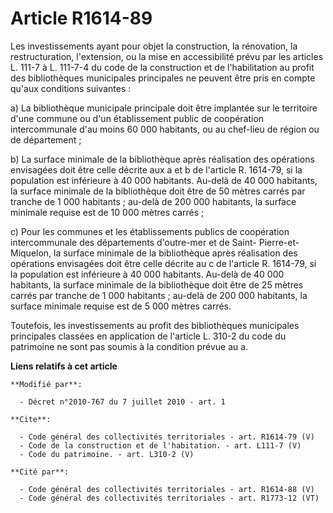 # Article R1614-89

Les investissements ayant pour objet la construction, la rénovation, la restructuration, l'extension, ou la mise en
accessibilité prévu par les articles L. 111-7 à L. 111-7-4 du code de la construction et de l'habilitation au profit des
bibliothèques municipales principales ne peuvent être pris en compte qu'aux conditions suivantes : 

a) La bibliothèque municipale principale doit être implantée sur le territoire d'une commune ou d'un établissement public de
coopération intercommunale d'au moins 60 000 habitants, ou au chef-lieu de région ou de département ; 

b) La surface minimale de la bibliothèque après réalisation des opérations envisagées doit être celle décrite aux a et b de
l'article R. 1614-79, si la population est inférieure à 40 000 habitants. Au-delà de 40 000 habitants, la surface minimale de
la bibliothèque doit être de 50 mètres carrés par tranche de 1 000 habitants ; au-delà de 200 000 habitants, la surface
minimale requise est de 10 000 mètres carrés ; 

c) Pour les communes et les établissements publics de coopération intercommunale des départements d'outre-mer et de Saint-
Pierre-et-Miquelon, la surface minimale de la bibliothèque après réalisation des opérations envisagées doit être celle
décrite au c de l'article R. 1614-79, si la population est inférieure à 40 000 habitants. Au-delà de 40 000 habitants, la
surface minimale de la bibliothèque doit être de 25 mètres carrés par tranche de 1 000 habitants ; au-delà de 200 000
habitants, la surface minimale requise est de 5 000 mètres carrés. 

Toutefois, les investissements au profit des bibliothèques municipales principales classées en application de l'article L.
310-2 du code du patrimoine ne sont pas soumis à la condition prévue au a.

**Liens relatifs à cet article**

	**Modifié par**:

	  - Décret n°2010-767 du 7 juillet 2010 - art. 1

	**Cite**:

	  - Code général des collectivités territoriales - art. R1614-79 (V)
	  - Code de la construction et de l'habitation. - art. L111-7 (V)
	  - Code du patrimoine. - art. L310-2 (V)

	**Cité par**:

	  - Code général des collectivités territoriales - art. R1614-88 (V)
	  - Code général des collectivités territoriales - art. R1773-12 (VT)
